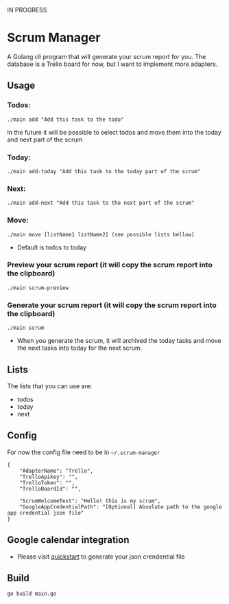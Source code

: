 IN PROGRESS

# Scrum Manager

A Golang cli program that will generate your scrum report for you.
The database is a Trello board for now, but I want to implement more adapters.


## Usage
### Todos:
    ./main add "Add this task to the todo"
In the future it will be possible to select todos and move them into the today and next part of the scrum
### Today:
    ./main add-today "Add this task to the today part of the scrum"
### Next:
    ./main add-next "Add this task to the next part of the scrum"
### Move:
    ./main move [listName1 listName2] (see possible lists bellow)
- Default is todos to today
### Preview your scrum report (it will copy the scrum report into the clipboard)
    ./main scrum-preview
### Generate your scrum report (it will copy the scrum report into the clipboard)
    ./main scrum
- When you generate the scrum, it will archived the today tasks and move the next tasks into today for the next scrum.

## Lists
The lists that you can use are:
- todos
- today
- next
## Config
For now the config file need to be in `~/.scrum-manager`
```
{
	"AdapterName": "Trello",
	"TrelloApikey": "",
	"TrelloToken": "",
	"TrelloBoardId": "",

	"ScrumWelcomeText": "Hello! this is my scrum",
    "GoogleAppCredentialPath": "[Optional] Absolute path to the google app credential json file"
}
```
## Google calendar integration
- Please visit [quickstart](https://developers.google.com/calendar/quickstart/go) to generate your json crendential file
## Build
```
go build main.go
```